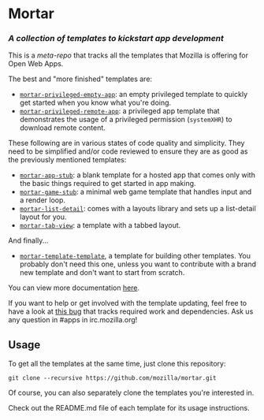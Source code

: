 # Mortar

### _A collection of templates to kickstart app development_

This is a _meta-repo_ that tracks all the templates that Mozilla is offering for Open Web Apps.

The best and "more finished" templates are:
* [`mortar-privileged-empty-app`](https://github.com/mozilla/mortar-privileged-empty-app): an empty privileged template to quickly get started when you know what you're doing.
* [`mortar-privileged-remote-app`](https://github.com/mozilla/mortar-privileged-remote-app): a privileged app template that demonstrates the usage of a privileged permission (`systemXHR`) to download remote content.

These following are in various states of code quality and simplicity. They need to be simplified and/or code reviewed to ensure they are as good as the previously mentioned templates:

* [`mortar-app-stub`](https://github.com/mozilla/mortar-app-stub): a blank template for a hosted app that comes only with the basic things required to get started in app making.
* [`mortar-game-stub`](https://github.com/mozilla/mortar-game-stub): a minimal web game template that handles input and a render loop.
* [`mortar-list-detail`](https://github.com/mozilla/mortar-list-detail): comes with a layouts library and sets up a list-detail layout for you.
* [`mortar-tab-view`](https://github.com/mozilla/mortar-tab-view): a template with a tabbed layout.

And finally...

* [`mortar-template-template`](https://github.com/mozilla/mortar-template-template), a template for building other templates. You probably don't need this one, unless you want to contribute with a brand new template and don't want to start from scratch.

You can view more documentation [here](https://developer.mozilla.org/en-US/docs/Apps/App_templates).

If you want to help or get involved with the template updating, feel free to have a look at [this bug](https://bugzilla.mozilla.org/show_bug.cgi?id=1038703) that tracks required work and dependencies. Ask us any question in #apps in irc.mozilla.org!

## Usage

To get all the templates at the same time, just clone this repository:

````
git clone --recursive https://github.com/mozilla/mortar.git
````

Of course, you can also separately clone the templates you're interested in.

Check out the README.md file of each template for its usage instructions.


